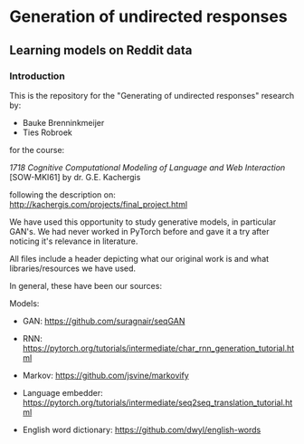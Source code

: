 # Generation of undirected responses
## Learning models on Reddit data

### Introduction
This is the repository for the "Generating of undirected responses" research
by:
- Bauke Brenninkmeijer
- Ties Robroek

for the course:

*1718 Cognitive Computational Modeling of Language and Web Interaction* [SOW-MKI61]
by 	dr. G.E. Kachergis

following the description on:
http://kachergis.com/projects/final_project.html

We have used this opportunity to study generative models, in particular GAN's. We had
never worked in PyTorch before and gave it a try after noticing it's relevance in literature.

All files include a header depicting what our original work is and what libraries/resources
we have used.

In general, these have been our sources:

Models:
- GAN: https://github.com/suragnair/seqGAN
- RNN: https://pytorch.org/tutorials/intermediate/char_rnn_generation_tutorial.html
- Markov: https://github.com/jsvine/markovify

- Language embedder: https://pytorch.org/tutorials/intermediate/seq2seq_translation_tutorial.html
- English word dictionary: https://github.com/dwyl/english-words
